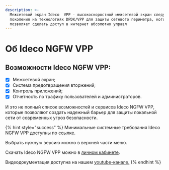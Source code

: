 ```yaml
---
description: >-
  Межсетевой экран Ideco  VPP - высокоскоростной межсетевой экран следующего
  поколения на технологиях DPDK/VPP для защиты сетевого периметра, которое
  позволяет сделать доступ в интернет абсолютно управл
---
```


# Об Ideco NGFW VPP

## Возможности Ideco NGFW VPP:

* [x] Межсетевой экран;
* [x] Система предотвращения вторжений;
* [x] Контроль приложений;
* [x] Отчетность по трафику пользователей и администраторов.

И это не полный список возможностей и сервисов Ideco NGFW VPP, которые позволяют создать надежный барьер для защиты локальной сети от современных угроз безопасности.

{% hint style="success" %}
Минимальные системные требования Ideco NGFW VPP доступны по ссылке.

Выбрать нужную версию можно в верхней части меню. 

Скачать Ideco NGFW VPP можно в [личном кабинете](https://my.ideco.ru/#/login).

Видеодокументация доступна на нашем [youtube-канале.](https://www.youtube.com/playlist?list=PLQJTQf4Vb3wD2bhYMhsdbgMXk4PnSfY10)
{% endhint %}
